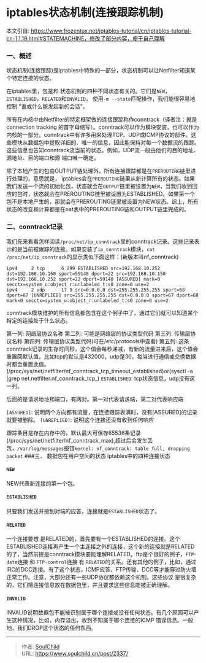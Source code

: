 # iptables状态机制(连接跟踪机制)

<!--more-->
本文引自: https://www.frozentux.net/iptables-tutorial/cn/iptables-tutorial-cn-1.1.19.html#STATEMACHINE，修改了部分内容，便于自己理解

### 一、概述
状态机制(连接跟踪)是iptables中特殊的一部分，状态机制可以让Netfilter知道某个特定连接的状态。

在iptables里，包是和 状态机制的四种不同状态有关的。它们是`NEW`，`ESTABLISHED`，`RELATED`和`INVALID`。 使用`-m --state`匹配操作，我们能很容易地控制 "谁或什么能发起新的会话"。

所有在内核中由Netfilter的特定框架做的连接跟踪称作conntrack（译者注：就是connection tracking 的首字母缩写）。conntrack可以作为模块安装，也可以作为内核的一部分。conntrack中有许多用来处理TCP、UDP或ICMP协议的部件。这些模块从数据包中提取详细的、唯一的信息，因此能保持对每一个数据流的跟踪。这些信息也告知conntrack流当前的状态。例如，UDP流一般由他们的目的地址、源地址、目的端口和源 端口唯一确定。

除了本地产生的包由OUTPUT链处理外，所有连接跟踪都是在`PREROUTING`链里进行处理的，意思就是， iptables会在`PREROUTING`链里从新计算所有的状态。如果我们发送一个流的初始化包，状态就会在`OUTPUT`链里被设置为`NEW`，当我们收到回应的包时，状态就会在PREROUTING链里被设置为ESTABLISHED。如果第一个包不是本地产生的，那就会在PREROUTING链里被设置为NEW状态。综上，所有状态的改变和计算都是在nat表中的PREROUTING链和OUTPUT链里完成的。



### 二、conntrack记录
我们先来看看怎样阅读`/proc/net/ip_conntrack`里的conntrack记录。这些记录表示的是当前被跟踪的连接。如果安装了`ip_conntrack`模块，`cat /proc/net/ip_conntrack`的显示类似下面这样：(新版本叫nf_conntrack) 
```
ipv4     2 tcp      6 299 ESTABLISHED src=192.168.10.252 dst=192.168.10.150 sport=59148 dport=22 src=192.168.10.150 dst=192.168.10.252 sport=22 dport=59148 [ASSURED] mark=0 secctx=system_u:object_r:unlabeled_t:s0 zone=0 use=2
ipv4     2 udp      17 9 src=0.0.0.0 dst=255.255.255.255 sport=68 dport=67 [UNREPLIED] src=255.255.255.255 dst=0.0.0.0 sport=67 dport=68 mark=0 secctx=system_u:object_r:unlabeled_t:s0 zone=0 use=2
```
conntrack模块维护的所有信息都包含在这个例子中了，通过它们就可以知道某个特定的连接处于什么状态。

第一列: 网络层协议名称
第二列: 可能是网络层的协议类型代码
第三列: 传输层协议名称
第四列: 传输层协议类型代码(可在/etc/protocols中查看)
第五列: 这条conntrack记录的生存时间秒，这个值会每秒递减，有新的流量进来后，这个值会重置回默认值。比如tcp的默认是432000，udp是30，每当进行通信或交换数据时都会重置此值。(/proc/sys/net/netfilter/nf_conntrack_tcp_timeout_established)or(sysctl -a |grep net.netfilter.nf_conntrack_tcp_)
`ESTABLISHED`: tcp状态信息，udp没有这一列。

后面的是请求地址和端口，有两对。第一对代表请求端，第二对代表响应端

`[ASSURED]`: 说明两个方向都有流量，在连接跟踪表满时，没有[ASSURED]的记录就要被删除。
`[UNREPLIED]`: 说明这个连接还没有收到任何响应


跟踪条目是存在内存中的，默认最大可保存65536条记录(/proc/sys/net/netfilter/nf_conntrack_max),超过后会发生丢包，`/var/log/messages`报错`kernel: nf_conntrack: table full, dropping packet`
###三、 数据包在用户空间的状态
iptables中的四种连接状态

#### `NEW`
NEW代表新连接的第一个包。

#### `ESTABLISHED`
只要我们发送并接到对端的应答，连接就是`ESTABLISHED`状态了。

#### `RELATED`
一个连接要想 是RELATED的，首先要有一个ESTABLISHED的连接。这个ESTABLISHED连接再产生一个主连接之外的连接，这个新的连接就是RELATED的了，当然前提是conntrack模块要能理解RELATED。ftp是个很好的例子，`FTP-data`连接 和 `FTP-control`连接 有 `RELATED`的关系。还有其他的例子，比如，通过IRC的DCC连接。有了这个状态，ICMP应答、FTP传输、DCC等才能穿过防火墙正常工作。注意，大部分还有一些UDP协议都依赖这个机制。这些协议 是很复杂的，它们把连接信息放在数据包里，并且要求这些信息能被正确理解。

#### `INVALID`
INVALID说明数据包不能被识别属于哪个连接或没有任何状态。有几个原因可以产生这种情况，比如，内存溢出，收到不知属于哪个连接的ICMP 错误信息。一般地，我们DROP这个状态的任何东西。








---

> 作者: [SoulChild](https://www.soulchild.cn)  
> URL: https://www.soulchild.cn/post/2337/  

